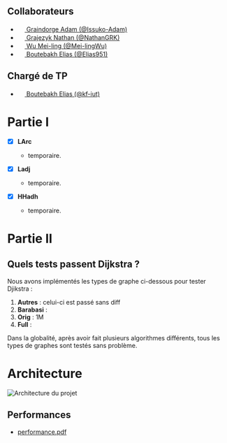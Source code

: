 ## Collaborateurs
- [<img src="https://avatars.githubusercontent.com/u/100547995?s=64&v=4" width="16" height="16"> Graindorge Adam (@Issuko-Adam)](https://github.com/Issuko-Adam)
- [<img src="https://avatars.githubusercontent.com/u/166369044?s=64&v=4" width="16" height="16"> Grajezyk Nathan (@NathanGRK)](https://github.com/NathanGRK)
- [<img src="https://avatars.githubusercontent.com/u/165828868?s=64&v=4" width="16" height="16"> Wu Mei-ling (@Mei-lingWu)](https://github.com/GGassiat)
- [<img src="https://avatars.githubusercontent.com/u/166443149?s=64&v=4" width="16" height="16"> Boutebakh Elias (@Elias951)](https://github.com/elias951)
## Chargé de TP
- [<img src="https://avatars.githubusercontent.com/u/128971727?v=4" width="16" height="16"> Boutebakh Elias (@kf-iut)](https://github.com/kf-iut)

# Partie I

- [x] **LArc**
  - temporaire.
  
- [x] **Ladj**
  - temporaire.
  
- [x] **HHadh**
  - temporaire.

# Partie II

## Quels tests passent Dijkstra ?

Nous avons implémentés les types de graphe ci-dessous pour tester Djikstra :

1. **Autres** : celui-ci est passé sans diff
2. **Barabasi** : 
3. **Orig** : 1M
4. **Full** :

Dans la globalité, après avoir fait plusieurs algorithmes différents, tous les types de graphes sont testés sans problème.

# Architecture

![Architecture du projet](chemin/vers/votre/image.png)

## Performances

- [performance.pdf](https://github.com/Issuko-Adam/SAE-GRAPH/files/15448207/performance.pdf)
